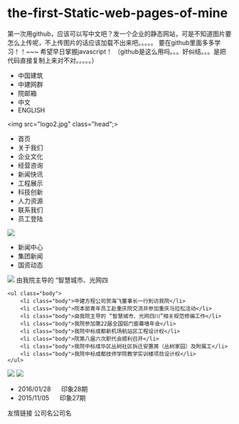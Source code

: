 # the-first-Static-web-pages-of-mine
第一次用github，应该可以写中文吧？发一个企业的静态网站，可是不知道图片要怎么上传呢，不上传图片的话应该加载不出来吧。。。。。
要在github里面多多学习！！~~~
希望早日掌握javascript！
（github是这么用吗。。。好纠结。。。是把代码直接复制上来对不对。。。。。）



<!DOCTYPE html>
<html>
<head>
<link rel="stylesheet" type="text/css" href="mystyle.css">
<meta charset="utf-8">
	<title>中院</title>
</head>
<body>
<div class="left";></div>
<div class="right";></div>
<div class="center";>
<ul class="head">
	<li class="head">中国建筑</li>
	<li class="head">中建网群</li>
	<li class="head">院邮箱</li>
	<li class="head">中文</li>
	<li class="head">ENGLISH</li>
</ul>

<img src="logo2.jpg" class="head";></img>
<ul class="head2";>
	<li class="head2">首页</li>
	<li class="head2">关于我们</li>
	<li class="head2">企业文化</li>
	<li class="head2">经营咨询</li>
	<li class="head2">新闻快讯</li>
	<li class="head2">工程展示</li>
	<li class="head2">科技创新</li>
	<li class="head2">人力资源</li>
	<li class="head2">联系我们</li>
	<li class="head2">员工登陆</li>
</ul>
<img src="3EF8.tmp.jpg" class="head2";></img>

<div class="bodyleft";>
	<ul class="body1";>
		<li class="head3">新闻中心</li>
		<li class="head3">集团新闻</li>
		<li class="head3">国资动态</li>
	</ul>
	<div class="title";>
	<img src="20163151521313088.jpg" class="body2";>
	由我院主导的 “智慧城市、光网四
	</img>
	</div>

	<ul class="body">
		<li class="body">中建方程公司贺海飞董事长一行到访我院</li>
		<li class="body">院本部青年员工赴重庆院交流并参加重庆马拉松活动</li>
		<li class="body">由我院主导的 “智慧城市、光网四川”相关规范修编工作</li>
		<li class="body">我院参加第22届全国铝门窗幕墙年会</li>
		<li class="body">我院中标成都新机场航站区工程设计权</li>
		<li class="body">院第八届六次职代会顺利召开</li>
		<li class="body">我院中标成华区丛树社区拆迁安置房（丛树家园）及附属工</li>
		<li class="body">我院中标成都技师学院教学实训楼项目设计权</li>
	</ul>
</div>
<div class="bodyright";>
	<img src="index-yx1.jpg" class="right1"></img>
	<img src="index-pic1.jpg" class="right2"></img>
	<ul class="right";>
		<li class="right">2016/01/28&nbsp&nbsp&nbsp&nbsp&nbsp  印象28期</li> 
		<li class="right">2015/11/05&nbsp&nbsp&nbsp&nbsp&nbsp  印象27期</li>
	</ul>
	<p class="right">友情链接&nbsp公司名公司名</p>
	</div>
</div>
</body>
</html>
